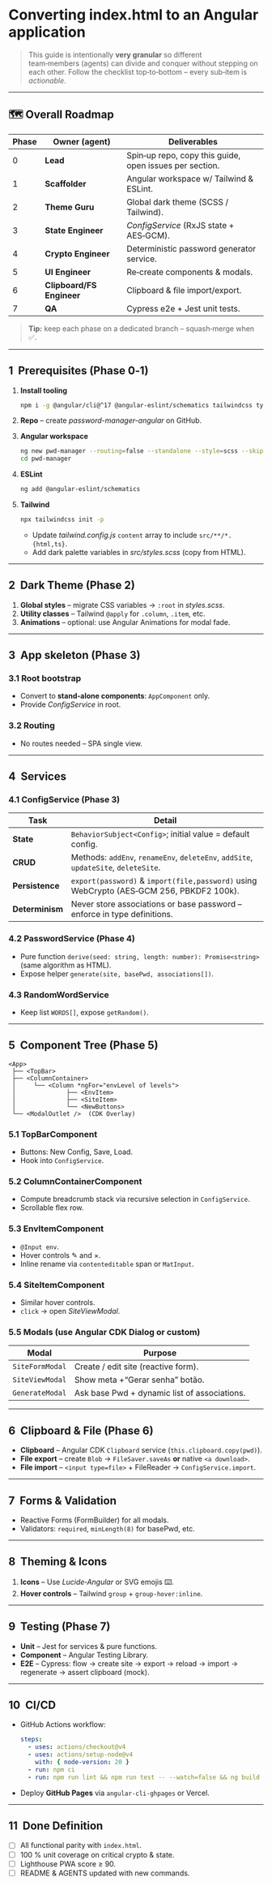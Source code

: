 # Converting **index.html** to an **Angular** application

> This guide is intentionally **very granular** so different team‑members (agents) can divide and conquer without stepping on each other.  Follow the checklist top‑to‑bottom – every sub‑item is *actionable*.

---

## 🗺️ Overall Roadmap

| Phase | Owner (agent)             | Deliverables                                            |
| ----- | ------------------------- | ------------------------------------------------------- |
| 0     | **Lead**                  | Spin‑up repo, copy this guide, open issues per section. |
| 1     | **Scaffolder**            | Angular workspace w/ Tailwind & ESLint.                 |
| 2     | **Theme Guru**            | Global dark theme (SCSS / Tailwind).                    |
| 3     | **State Engineer**        | *ConfigService* (RxJS state + AES‑GCM).                 |
| 4     | **Crypto Engineer**       | Deterministic password generator service.               |
| 5     | **UI Engineer**           | Re‑create components & modals.                          |
| 6     | **Clipboard/FS Engineer** | Clipboard & file import/export.                         |
| 7     | **QA**                    | Cypress e2e + Jest unit tests.                          |

> **Tip:** keep each phase on a dedicated branch – squash‑merge when ✅.

---

## 1  Prerequisites (Phase 0‑1)

1. **Install tooling**

   ```bash
   npm i -g @angular/cli@^17 @angular-eslint/schematics tailwindcss typescript
   ```
2. **Repo** – create *password-manager-angular* on GitHub.
3. **Angular workspace**

   ```bash
   ng new pwd-manager --routing=false --standalone --style=scss --skip-tests
   cd pwd-manager
   ```
4. **ESLint**

   ```bash
   ng add @angular-eslint/schematics
   ```
5. **Tailwind**

   ```bash
   npx tailwindcss init -p
   ```

   * Update *tailwind.config.js* `content` array to include `src/**/*.{html,ts}`.
   * Add dark palette variables in *src/styles.scss* (copy from HTML).

---

## 2  Dark Theme (Phase 2)

1. **Global styles** – migrate CSS variables → `:root` in *styles.scss*.
2. **Utility classes** – Tailwind `@apply` for `.column`, `.item`, etc.
3. **Animations** – optional: use Angular Animations for modal fade.

---

## 3  App skeleton (Phase 3)

### 3.1 Root bootstrap

* Convert to **stand‑alone components**: `AppComponent` only.
* Provide *ConfigService* in root.

### 3.2 Routing

* No routes needed – SPA single view.

---

## 4  Services

### 4.1 ConfigService (Phase 3)

| Task            | Detail                                                                                   |
| --------------- | ---------------------------------------------------------------------------------------- |
| **State**       | `BehaviorSubject<Config>`; initial value = default config.                               |
| **CRUD**        | Methods: `addEnv`, `renameEnv`, `deleteEnv`, `addSite`, `updateSite`, `deleteSite`.      |
| **Persistence** | `export(password)` & `import(file,password)` using WebCrypto (AES‑GCM 256, PBKDF2 100k). |
| **Determinism** | Never store associations or base password – enforce in type definitions.                 |

### 4.2 PasswordService (Phase 4)

* Pure function `derive(seed: string, length: number): Promise<string>` (same algorithm as HTML).
* Expose helper `generate(site, basePwd, associations[])`.

### 4.3 RandomWordService

* Keep list `WORDS[]`, expose `getRandom()`.

---

## 5  Component Tree (Phase 5)

```
<App>
 ├── <TopBar>
 ├── <ColumnContainer>
 │     └── <Column *ngFor="envLevel of levels">
 │              ├── <EnvItem>
 │              ├── <SiteItem>
 │              └── <NewButtons>
 └── <ModalOutlet />  (CDK Overlay)
```

### 5.1 TopBarComponent

* Buttons: New Config, Save, Load.
* Hook into `ConfigService`.

### 5.2 ColumnContainerComponent

* Compute breadcrumb stack via recursive selection in `ConfigService`.
* Scrollable flex row.

### 5.3 EnvItemComponent

* `@Input env`.
* Hover controls ✎ and ×.
* Inline rename via `contenteditable` span or `MatInput`.

### 5.4 SiteItemComponent

* Similar hover controls.
* `click` → open *SiteViewModal*.

### 5.5 Modals (use Angular CDK Dialog or custom)

| Modal           | Purpose                                      |
| --------------- | -------------------------------------------- |
| `SiteFormModal` | Create / edit site (reactive form).          |
| `SiteViewModal` | Show meta +“Gerar senha” botão.              |
| `GenerateModal` | Ask base Pwd + dynamic list of associations. |

---

## 6  Clipboard & File (Phase 6)

* **Clipboard** – Angular CDK `Clipboard` service (`this.clipboard.copy(pwd)`).
* **File export** – create `Blob` → `FileSaver.saveAs` **or** native `<a download>`.
* **File import** – `<input type=file>` + FileReader → `ConfigService.import`.

---

## 7  Forms & Validation

* Reactive Forms (FormBuilder) for all modals.
* Validators: `required`, `minLength(8)` for basePwd, etc.

---

## 8  Theming & Icons

1. **Icons** – Use *Lucide‑Angular* or SVG emojis ⌨️.
2. **Hover controls** – Tailwind `group` + `group-hover:inline`.

---

## 9  Testing (Phase 7)

* **Unit** – Jest for services & pure functions.
* **Component** – Angular Testing Library.
* **E2E** – Cypress: flow → create site → export → reload → import → regenerate → assert clipboard (mock).

---

## 10  CI/CD

* GitHub Actions workflow:

  ```yaml
  steps:
    - uses: actions/checkout@v4
    - uses: actions/setup-node@v4
      with: { node-version: 20 }
    - run: npm ci
    - run: npm run lint && npm run test -- --watch=false && ng build --configuration production
  ```
* Deploy **GitHub Pages** via `angular-cli-ghpages` or Vercel.

---

## 11  Done Definition

* [ ] All functional parity with `index.html`.
* [ ] 100 % unit coverage on critical crypto & state.
* [ ] Lighthouse PWA score ≥ 90.
* [ ] README & AGENTS updated with new commands.